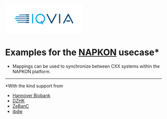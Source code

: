 <img src="/docs/images/Logo.png" width="250" alt="IQVIA Logo"/>

Examples for the [NAPKON](https://napkon.de/) usecase*
========================

* Mappings can be used to synchronize between CXX systems within the NAPKON platform.

---  
*With the kind support from 
* [Hannover Biobank](https://www.mhh.de/institute-zentren-forschungseinrichtungen/hannover-unified-biobank-hub)
* [DZHK](https://dzhk.de)
* [ZeBanC](https://biobank.charite.de)
* [ibdw](https://www.ukw.de/interdisziplinaere-einrichtungen/interdisziplinaere-biomaterial-und-datenbank-wuerzburg/startseite/)
